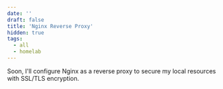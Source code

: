 ```yaml
---
date: ''
draft: false
title: 'Nginx Reverse Proxy'
hidden: true
tags: 
  - all
  - homelab
---
```


Soon, I'll configure Nginx as a reverse proxy to secure my local resources with SSL/TLS encryption.